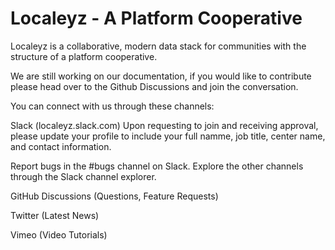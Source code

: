 # Localeyz - A Platform Cooperative

Localeyz is a collaborative, modern data stack for communities with the structure of a platform cooperative.

We are still working on our documentation, if you would like to contribute please head over to the Github Discussions and join the conversation. 

You can connect with us through these channels:

Slack (localeyz.slack.com)
Upon requesting to join and receiving approval, please update your profile to include your full namme, job title, center name, and contact information.

Report bugs in the #bugs channel on Slack. 
Explore the other channels through the Slack channel explorer. 

GitHub Discussions (Questions, Feature Requests)

Twitter (Latest News)

Vimeo (Video Tutorials)
